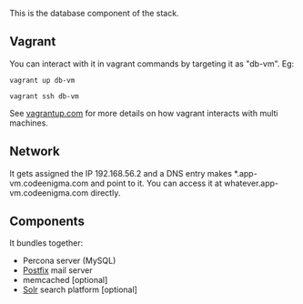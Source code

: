 This is the database component of the stack.

## Vagrant

You can interact with it in vagrant commands by targeting it as "db-vm". Eg:

```vagrant up db-vm```

```vagrant ssh db-vm```

See [vagrantup.com](https://www.vagrantup.com/docs/multi-machine/#controlling-multiple-machines) for more details on how vagrant interacts with multi machines.

## Network

It gets assigned the IP 192.168.56.2 and a DNS entry makes *.app-vm.codeenigma.com and point to it. You can access it at whatever.app-vm.codeenigma.com directly.

## Components

It bundles together:

- Percona server (MySQL)
- [Postfix](components/postfix.md) mail server
- memcached [optional]
- [Solr](components/solr.md) search platform [optional]